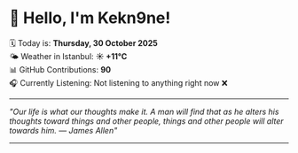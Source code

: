 # 👋 Hello, I'm Kekn9ne!

🗓️ Today is: **Thursday, 30 October 2025**  
🌤️ Weather in Istanbul: **☀️   +11°C**  
📊 GitHub Contributions: **90**  
🎧 Currently Listening: Not listening to anything right now ❌

---

_"Our life is what our thoughts make it. A man will find that as he alters his thoughts toward things and other people, things and other people will alter towards him. — *James Allen*"_

---
